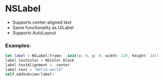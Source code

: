 # NSLabel

- Supports center-aligned text
- Same functionality as UILabel
- Supports AutoLayout

### Examples:
```swift
let label = NSLabel(frame: .init(x: 0, y: 0, width: 120, height: 24))
label.textColor = NSColor.black
label.textAlignment = .center
label.text = "Hello world"
self.addSubview(label)
```
